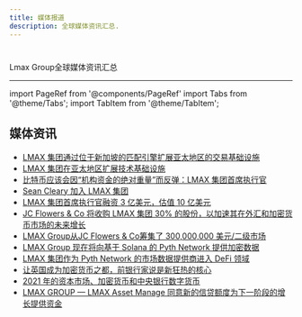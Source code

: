 ```yaml
---
title: 媒体报道
description: 全球媒体资讯汇总.
---
```


# 

Lmax Group全球媒体资讯汇总

---

import PageRef from '@components/PageRef'
import Tabs from '@theme/Tabs';
import TabItem from '@theme/TabItem';

## 媒体资讯

- [LMAX 集团通过位于新加坡的匹配引擎扩展亚太地区的交易基础设施](https://www.crowdfundinsider.com/2022/11/198873-lmax-group-expands-exchange-infrastructure-in-asia-pacific-with-singapore-based-matching-engine/)
- [LMAX 集团在亚太地区扩展技术基础设施 ](https://www.finextra.com/pressarticle/94966/lmax-group-expands-tech-infrastructure-in-apac)
- [比特币应该会因“机构资金的绝对重量”而反弹：LMAX 集团首席执行官](https://finance.yahoo.com/video/bitcoin-rebound-sheer-weight-institutional-165848257.html?guccounter=1&guce_referrer=aHR0cHM6Ly9hcHAuZ2l0Ym9vay5jb20vcy95TGpyc21zTUk3ZlZhaFZERFZucS9-L2NoYW5nZXMvNi8&guce_referrer_sig=AQAAAHCq8rC4hrmL8PwD_vu8Ga-ImxYK-JTYR6nz0aqCt0y89gIP4L_ndWRDCxOaiRlsNT5Gh-JpJuG6_xn7JdWw6gIOZjTPxE6ewC0Etd_s_KoZT08-zuLWCIzijZyYIwo0qaGF1bYzvf-Pm1eGJb13nKLuaK_Et6L-nzCC_9BXhp9w)
- [Sean Cleary 加入 LMAX 集团](https://www.finextra.com/pressarticle/90924/sean-cleary-joins-lmax-group)
- [LMAX 集团首席执行官融资 3 亿美元，估值 10 亿美元 ](https://finance.yahoo.com/video/lmax-group-ceo-300m-raise-150000039.html)
- [JC Flowers & Co 将收购 LMAX 集团 30% 的股份，以加速其在外汇和加密货币市场的未来增长](https://www.prnewswire.com/news-releases/jc-flowers--co-to-acquire-30-stake-in-lmax-group-to-accelerate-its-future-growth-in-fx-and-crypto-currency-markets-301334604.html)
- [LMAX Group从JC Flowers & Co筹集了 300,000,000 美元/二级市场](https://www.crunchbase.com/funding_round/lmax-group-secondary-market--f38198c0)
- [LMAX Group 现在将向基于 Solana 的 Pyth Network 提供加密数据](https://www.coinspeaker.com/lmax-crypto-data-pyth-network/)
- [LMAX 集团作为 Pyth Network 的市场数据提供商进入 DeFi 领域](https://www.finextra.com/pressarticle/88195/lmax-group-enters-the-defi-space-as-a-market-data-provider-to-the-pyth-network)
- [让英国成为加密货币之都，前银行家说是新狂热的核心](https://www.telegraph.co.uk/business/2021/06/05/make-britain-crypto-capital-says-ex-banker-heart-new-frenzy/)
- [2021 年的资本市场、加密货币和中央银行数字货币](https://www.finextra.com/videoarticle/2479/capital-markets-crypto--central-bank-digital-currencies-in-2021)
- [LMAX GROUP — LMAX Asset Manage 同意新的信贷额度为下一阶段的增长提供资金](https://www.lmax.com/press-centre/lmax-group-agrees-new-credit-facility-to-fund-next-phase-of-growth?linkId=106099841)
